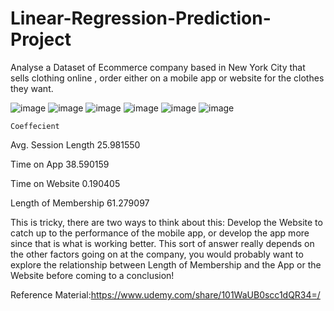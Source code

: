 # Linear-Regression-Prediction-Project


Analyse a Dataset of Ecommerce company based in New York City that sells clothing online , order either on a mobile app or website for the clothes they want.



![image](https://user-images.githubusercontent.com/48589838/77817566-d7e8aa00-70f1-11ea-9fc3-97f7bb7fffaf.png)
![image](https://user-images.githubusercontent.com/48589838/77817570-dfa84e80-70f1-11ea-90ca-8d14f13ef95c.png)
![image](https://user-images.githubusercontent.com/48589838/77817572-e33bd580-70f1-11ea-9aaf-abbcf6c4e3e6.png)
![image](https://user-images.githubusercontent.com/48589838/77817573-e6cf5c80-70f1-11ea-9957-156b657d91a4.png)
![image](https://user-images.githubusercontent.com/48589838/77817579-ec2ca700-70f1-11ea-97c4-f5608c4ba7a8.png)
![image](https://user-images.githubusercontent.com/48589838/77817580-f058c480-70f1-11ea-9d9f-3db3891938e6.png)


	Coeffecient
Avg. Session Length	25.981550

Time on App	38.590159

Time on Website	0.190405

Length of Membership	61.279097



This is tricky, there are two ways to think about this: Develop the Website to catch up to the performance of the mobile app, or develop the app more since that is what is working better. This sort of answer really depends on the other factors going on at the company, you would probably want to explore the relationship between Length of Membership and the App or the Website before coming to a conclusion!


Reference Material:https://www.udemy.com/share/101WaUB0scc1dQR34=/
